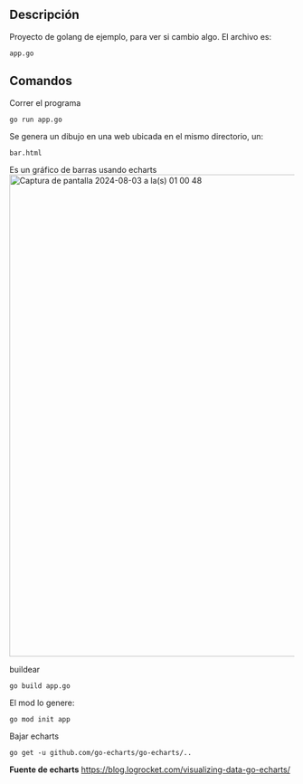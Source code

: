 ## Descripción

Proyecto de golang de ejemplo, para ver si cambio algo.
El archivo es:
```
app.go
```

## Comandos

Correr el programa
```
go run app.go
```

Se genera un dibujo en una web ubicada en el mismo directorio, un:
```
bar.html
```
Es un gráfico de barras usando echarts<img width="852" alt="Captura de pantalla 2024-08-03 a la(s) 01 00 48" src="https://github.com/user-attachments/assets/6a18a634-6e19-4544-beba-8bd9b8f3a13f">

buildear
```
go build app.go
```

El mod lo genere:
```
go mod init app
```

Bajar echarts
```
go get -u github.com/go-echarts/go-echarts/..
```

**Fuente de echarts**
https://blog.logrocket.com/visualizing-data-go-echarts/
